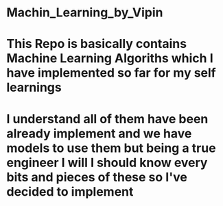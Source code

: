 # Machin_Learning_by_Vipin
# This Repo is basically contains Machine Learning Algoriths which I have implemented so far for my self learnings
# I understand all of them have been already implement and we have models to use them but being a true engineer I will I should know every bits and pieces of these so I've decided to implement
